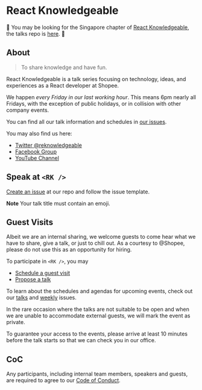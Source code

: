 # React Knowledgeable

👹 You may be looking for the Singapore chapter of [React Knowledgeable](https://reactknowledgeable.org/), the talks repo is [here](https://github.com/react-knowledgeable/talks). 👹

## About

> To share knowledge and have fun.

React Knowledgeable is a talk series focusing on technology, ideas, and experiences as a React developer at Shopee.

We happen _every Friday in our last working hour_. This means 6pm nearly all Fridays, with the exception of public holidays, or in collision with other company events.

You can find all our talk information and schedules in [our issues](https://github.com/Shopee/react-knowledgeable/issues).

You may also find us here:

- [Twitter @reknowledgeable](https://twitter.com/reknowledgeable)
- [Facebook Group](https://www.facebook.com/reactknowledgeable/)
- [YouTube Channel](https://www.youtube.com/channel/UCswxnKjnWhnSR00wC1J8LZA)

## Speak at `<RK />`

[Create an issue](https://github.com/Shopee/react-knowledgeable/issues/new?assignees=&labels=&template=talk.md&title=) at our repo and follow the issue template.

**Note** Your talk title must contain an emoji.

## Guest Visits

Albeit we are an internal sharing, we welcome guests to come hear what we have to share, give a talk, or just to chill out. As a courtesy to @Shopee, please do not use this as an opportunity for hiring.

To participate in `<RK />`, you may

- [Schedule a guest visit](https://github.com/Shopee/react-knowledgeable/issues/new?assignees=&labels=visit&template=visit.md&title=)
- [Propose a talk](https://github.com/Shopee/react-knowledgeable/issues/new?assignees=&labels=talk&template=talk.md&title=%F0%9F%91%BE)

To learn about the schedules and agendas for upcoming events, check out our [talks](https://github.com/Shopee/react-knowledgeable/issues?q=is%3Aissue+is%3Aopen+label%3Atalk) and [weekly](https://github.com/Shopee/react-knowledgeable/issues?q=is%3Aissue+is%3Aopen+label%3Aweekly) issues.

In the rare occasion where the talks are not suitable to be open and when we are unable to accommodate external guests, we will mark the event as private.

To guarantee your access to the events, please arrive at least 10 minutes before the talk starts so that we can check you in our office.

## CoC

Any participants, including internal team members, speakers and guests, are required to agree to our [Code of Conduct](CoC.md).
